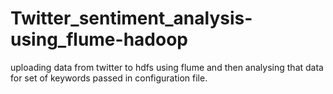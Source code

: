 # Twitter_sentiment_analysis-using_flume-hadoop

uploading data from twitter to hdfs using flume and then analysing that data for set of keywords passed in configuration file.
